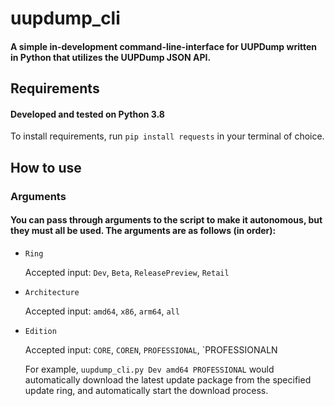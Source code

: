 # uupdump_cli
#### A simple in-development command-line-interface for UUPDump written in Python that utilizes the UUPDump JSON API.

## Requirements
#### Developed and tested on Python 3.8
To install requirements, run `pip install requests` in your terminal of choice.

## How to use
### Arguments

#### You can pass through arguments to the script to make it autonomous, but they must all be used. The arguments are as follows (in order):
- `Ring`
  
  Accepted input: `Dev`, `Beta`, `ReleasePreview`, `Retail`
  
- `Architecture`
  
  Accepted input: `amd64`, `x86`, `arm64`, `all`
  
- `Edition`

  Accepted input: `CORE`, `COREN`, `PROFESSIONAL`, `PROFESSIONALN
  
  
  For example, `uupdump_cli.py Dev amd64 PROFESSIONAL` would automatically download the latest update package from the specified update ring, and automatically start the download process.
